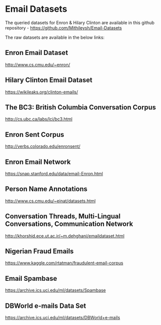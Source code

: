 # Email Datasets
The queried datasets for Enron & Hilary Clinton are available in this github repository - https://github.com/Mithileysh/Email-Datasets

The raw datasets are available in the below links:

## Enron Email Dataset
http://www.cs.cmu.edu/~enron/

## Hilary Clinton Email Dataset
https://wikileaks.org/clinton-emails/

## The BC3: British Columbia Conversation Corpus
http://cs.ubc.ca/labs/lci/bc3.html

## Enron Sent Corpus
http://verbs.colorado.edu/enronsent/

## Enron Email Network
https://snap.stanford.edu/data/email-Enron.html

## Person Name Annotations
http://www.cs.cmu.edu/~einat/datasets.html

## Conversation Threads, Multi-Lingual Conversations, Communication Network
http://khorshid.ece.ut.ac.ir/~m.dehghani/emaildataset.html

## Nigerian Fraud Emails
https://www.kaggle.com/rtatman/fraudulent-email-corpus

## Email Spambase 
https://archive.ics.uci.edu/ml/datasets/Spambase

## DBWorld e-mails Data Set
https://archive.ics.uci.edu/ml/datasets/DBWorld+e-mails
